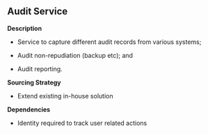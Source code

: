 ## Audit Service

**Description**

- Service to capture different audit records from various systems;

- Audit non-repudiation (backup etc); and

- Audit reporting.

**Sourcing Strategy**

- Extend existing in-house solution

**Dependencies**

- Identity required to track user related actions

